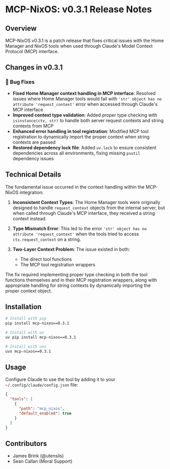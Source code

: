 # MCP-NixOS: v0.3.1 Release Notes

## Overview

MCP-NixOS v0.3.1 is a patch release that fixes critical issues with the Home Manager and NixOS tools when used through Claude's Model Context Protocol (MCP) interface.

## Changes in v0.3.1

### 🐛 Bug Fixes

- **Fixed Home Manager context handling in MCP interface**: Resolved issues where Home Manager tools would fail with `'str' object has no attribute 'request_context'` error when accessed through Claude's MCP interface
- **Improved context type validation**: Added proper type checking with `isinstance(ctx, str)` to handle both server request contexts and string contexts from MCP
- **Enhanced error handling in tool registration**: Modified MCP tool registration to dynamically import the proper context when string contexts are passed
- **Restored dependency lock file**: Added `uv.lock` to ensure consistent dependencies across all environments, fixing missing `psutil` dependency issues

## Technical Details

The fundamental issue occurred in the context handling within the MCP-NixOS integration:

1. **Inconsistent Context Types**: The Home Manager tools were originally designed to handle `request_context` objects from the internal server, but when called through Claude's MCP interface, they received a string context instead.

2. **Type Mismatch Error**: This led to the error `'str' object has no attribute 'request_context'` when the tools tried to access `ctx.request_context` on a string.

3. **Two-Layer Context Problem**: The issue existed in both:
   - The direct tool functions 
   - The MCP tool registration wrappers

The fix required implementing proper type checking in both the tool functions themselves and in their MCP registration wrappers, along with appropriate handling for string contexts by dynamically importing the proper context object.

## Installation

```bash
# Install with pip
pip install mcp-nixos==0.3.1

# Install with uv
uv pip install mcp-nixos==0.3.1

# Install with uvx
uvx mcp-nixos==0.3.1
```

## Usage

Configure Claude to use the tool by adding it to your `~/.config/claude/config.json` file:

```json
{
  "tools": [
    {
      "path": "mcp_nixos",
      "default_enabled": true
    }
  ]
}
```

## Contributors

- James Brink (@utensils)
- Sean Callan (Moral Support)
